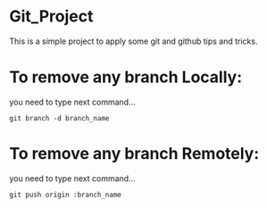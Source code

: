 # Git_Project
This is a simple project to apply some git and github tips and tricks.


# To remove any branch Locally:
you need to type next command...
```
git branch -d branch_name
``` 

# To remove any branch Remotely:
you need to type next command...
```
git push origin :branch_name
``` 